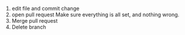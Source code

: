 1. edit file and commit change
2. open pull request
      Make sure everything is all set, and nothing wrong.
3. Merge pull request
4. Delete branch
